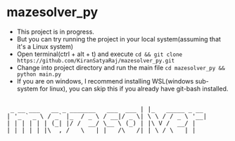 # mazesolver_py

- This project is in progress.
- But you can try running the project in your local system(assuming that it's a Linux system)
- Open terminal(ctrl + alt + t) and execute `cd && git clone https://github.com/KiranSatyaRaj/mazesolver_py.git`
- Change into project directory and run the main file `cd mazesolver_py && python main.py`
- If you are on windows, I recommend installing WSL(windows sub-system for linux), you can skip this if you already have git-bash installed.

<pre>    
 _ __ ___   __ _ _______   ___  ___ | |_   _____ _ __ 
| '_ ` _ \ / _` |_  / _ \ / __|/ _ \| \ \ / / _ \ '__|
| | | | | | (_| |/ /  __/ \__ \ (_) | |\ V /  __/ |   
|_| |_| |_|\__,_/___\___| |___/\___/|_| \_/ \___|_| 
</pre>
